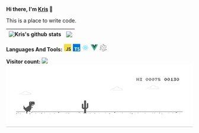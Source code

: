 **Hi there, I'm [Kris](https://luochenxi.github.io) 👋**

This is a place to write code.

| <a ><img align="center" src="https://github-readme-stats.vercel.app/api?username=luochenxi&show_icons=true&include_all_commits=true&hide_border=true" alt="Kris's github stats" /></a> | <a ><img align="center" src="https://github-readme-stats.vercel.app/api/top-langs/?username=luochenxi&layout=compact&hide_border=true" /></a> |
| ------------- | ------------- |

**Languages And Tools:**
<code><img height="20" alt="javascript" src="https://raw.githubusercontent.com/github/explore/80688e429a7d4ef2fca1e82350fe8e3517d3494d/topics/javascript/javascript.png"></code>
<code><img height="20" alt="typescript" src="https://raw.githubusercontent.com/github/explore/80688e429a7d4ef2fca1e82350fe8e3517d3494d/topics/typescript/typescript.png"></code>
<code><img height="20" alt="react" src="https://raw.githubusercontent.com/github/explore/80688e429a7d4ef2fca1e82350fe8e3517d3494d/topics/react/react.png"></code>
<code><img height="20" alt="vue" src="https://raw.githubusercontent.com/github/explore/80688e429a7d4ef2fca1e82350fe8e3517d3494d/topics/vue/vue.png"></code>
<code><img height="20" alt="electron" src="https://raw.githubusercontent.com/github/explore/80688e429a7d4ef2fca1e82350fe8e3517d3494d/topics/electron/electron.png"></code>

**Visitor count:**
<img src="https://profile-counter.glitch.me/luochenxi/count.svg" />
![image](https://github.com/luochenxi/luochenxi/blob/master/dino.gif)
